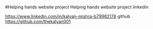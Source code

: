 #Helping hands website project
Helping hands website project
linkedin

https://www.linkedin.com/in/kalyan-mishra-b79982178
github
https://github.com/thekalyan001
